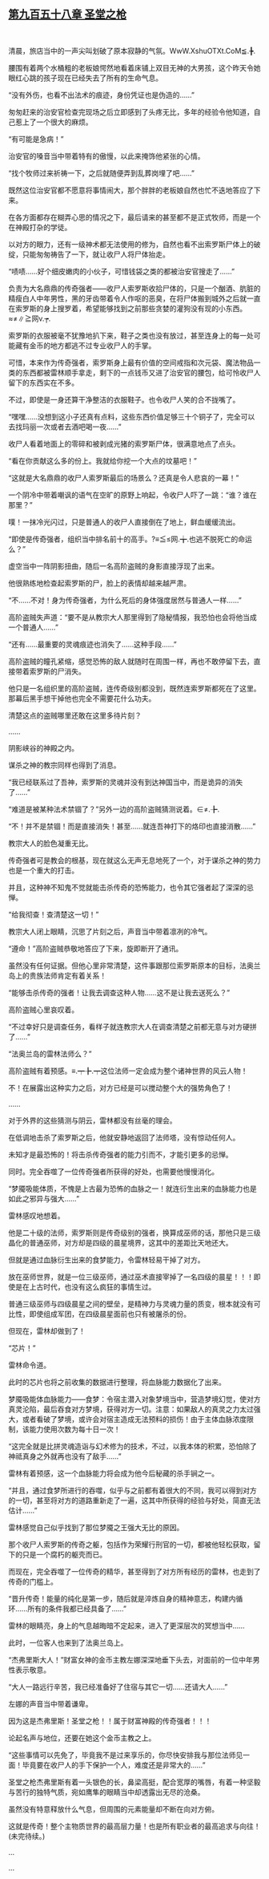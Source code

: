 ## [第九百五十八章 圣堂之枪](https://www.xxbiquge.com/11_11222/9036123.html)
﻿

  清晨，旅店当中的一声尖叫划破了原本寂静的气氛。WwW.XshuOTXt.CoM≦.╊.

  腰围有着两个水桶粗的老板娘愕然地看着床铺上双目无神的大男孩，这个昨天令她眼红心跳的孩子现在已经失去了所有的生命气息。

  “没有外伤，也看不出法术的痕迹，身份凭证也是伪造的……”

  匆匆赶来的治安官检查完现场之后立即感到了头疼无比，多年的经验令他知道，自己惹上了一个很大的麻烦。

  “有可能是急病！”

  治安官的嗓音当中带着特有的傲慢，以此来掩饰他紧张的心情。

  “找个牧师过来祈祷一下，之后就随便弄到乱葬岗埋了吧……”

  既然这位治安官都不愿意将事情闹大，那个胖胖的老板娘自然也忙不迭地答应了下来。

  在各方面都存在糊弄心思的情况之下，最后请来的甚至都不是正式牧师，而是一个在神殿打杂的学徒。

  以对方的眼力，还有一级神术都无法使用的修为，自然也看不出索罗斯尸体上的破绽，只能匆匆祷告了一下，就让收尸人将尸体抬走。

  “啧啧……好个细皮嫩肉的小伙子，可惜钱袋之类的都被治安官搜走了……”

  负责为大名鼎鼎的传奇强者——收尸人索罗斯收拾尸体的，只是一个酗酒、肮脏的精瘦白人中年男性，黑的牙齿带着令人作呕的恶臭，在将尸体搬到城外之后就一直在索罗斯的身上搜罗着，希望能够找到之前那些贪婪的灌狗没有现的小东西。≈≠∥≧网v.┮.

  索罗斯的衣服被毫不犹豫地扒下来，鞋子之类也没有放过，甚至连身上的每一处可能藏有金币的地方都逃不过专业收尸人的手掌。

  可惜，本来作为传奇强者，索罗斯身上最有价值的空间戒指和次元袋、魔法物品一类的东西都被雷林顺手拿走，剩下的一点钱币又进了治安官的腰包，给可怜收尸人留下的东西实在不多。

  不过，即使是一身还算干净整洁的衣服鞋子。也令收尸人笑的合不拢嘴了。

  “嘿嘿……没想到这小子还真有点料，这些东西价值足够三十个铜子了，完全可以去找玛丽一次或者去酒吧喝一夜……”

  收尸人看着地面上的零碎和被剥成光猪的索罗斯尸体，很满意地点了点头。

  “看在你贡献这么多的份上。我就给你挖一个大点的坟墓吧！”

  “这就是大名鼎鼎的收尸人索罗斯最后的场景么？还真是令人悲哀的一幕！”

  一个阴冷中带着嘲讽的语气在空旷的原野上响起，令收尸人吓了一跳：“谁？谁在那里？”

  噗！一抹冷光闪过，只是普通人的收尸人直接倒在了地上，鲜血缓缓流出。

  “即使是传奇强者，组织当中排名前十的高手。?≡≦≤网.╈.也逃不脱死亡的命运么？”

  虚空当中一阵阴影扭曲，随后一名高阶盗贼的身影直接浮现了出来。

  他很熟练地检查起索罗斯的尸，脸上的表情却越来越严肃。

  “不……不对！身为传奇强者，为什么死后的身体强度居然与普通人一样……”

  高阶盗贼失声道：“要不是从教宗大人那里得到了隐秘情报，我恐怕也会将他当成一个普通人……”

  “还有……最重要的灵魂痕迹也消失了……这种手段……”

  高阶盗贼的瞳孔紧缩，感觉恐怖的敌人就随时在周围一样，再也不敢停留下去，直接带着索罗斯的尸消失。

  他只是一名组织里的高阶盗贼，连传奇级别都没到，既然连索罗斯都死在了这里。那幕后黑手想干掉他也完全不需要花什么功夫。

  清楚这点的盗贼哪里还敢在这里多待片刻？

  ……

  阴影峡谷的神殿之内。

  谋杀之神的教宗同样也得到了消息。

  “我已经联系过了吾神，索罗斯的灵魂并没有到达神国当中，而是诡异的消失了……”

  “难道是被某种法术禁锢了？”另外一边的高阶盗贼猜测说着。∈≠.╊.

  “不！并不是禁锢！而是直接消失！甚至……就连吾神打下的烙印也直接消散……”

  教宗大人的脸色凝重无比。

  传奇强者可是教会的根基，现在就这么无声无息地死了一个，对于谋杀之神的势力也是一个重大的打击。

  并且，这种神不知鬼不觉就能击杀传奇的恐怖能力，也令其它强者起了深深的忌惮。

  “给我彻查！查清楚这一切！”

  教宗大人闭上眼睛，沉思了片刻之后，声音当中带着凛冽的冷气。

  “遵命！”高阶盗贼恭敬地答应了下来，旋即断开了通讯。

  虽然没有任何证据。但他心里非常清楚，这件事跟那位索罗斯原本的目标，法奥兰岛上的贵族法师肯定有着关系！

  “能够击杀传奇的强者！让我去调查这种人物……这不是让我去送死么？”

  高阶盗贼心里哀叹着。

  “不过幸好只是调查任务，看样子就连教宗大人在调查清楚之前都无意与对方硬拼了……”

  “法奥兰岛的雷林法师么？”

  高阶盗贼有着预感。≡.┯╊.┯这位法师一定会成为整个诸神世界的风云人物！

  不！在展露出这种实力之后，对方已经是可以搅动整个大的强势角色了！

  ……

  对于外界的这些猜测与阴云，雷林都没有丝毫的理会。

  在低调地击杀了索罗斯之后，他就安静地返回了法师塔，没有惊动任何人。

  未知才是最恐怖的！将击杀传奇强者的能力引而不，才能引更多的忌惮。

  同时。完全吞噬了一位传奇强者所获得的好处，也需要他慢慢消化。

  “梦魇吸能体质，不愧是上古最为恐怖的血脉之一！就连衍生出来的血脉能力也是如此之邪异与强大……”

  雷林感叹地想着。

  他是二十级的法师，索罗斯则是传奇级别的强者，换算成巫师的话，那他只是三级晶化的普通巫师，对方却是四级的晨星境界，这其中的差距比天地还大。

  但就是通过血脉衍生出来的食梦能力，令雷林轻易干掉了对方。

  放在巫师世界，就是一位三级巫师，通过巫术直接宰掉了一名四级的晨星！！！即使是在上古时代，也没有这么疯狂的事情生过。

  普通三级巫师与四级晨星之间的壁垒，是精神力与灵魂力量的质变，根本就没有可比性，即使组成军团，在四级晨星面前也只有被屠杀的份。

  但现在，雷林却做到了！

  “芯片！”

  雷林命令道。

  此时的芯片也将之前收集的数据进行整理，将血脉能力数据化了出来。

  梦魇吸能体血脉能力——食梦：令宿主潜入对象梦境当中，营造梦境幻觉，使对方真灵沦陷，最后吞食对方梦境，获得对方一切。注意：如果敌人的真灵之力太过强大，或者看破了梦境，或许会对宿主造成无法预料的损伤！由于主体血脉浓度限制，该能力使用次数为每十日一次！

  “这完全就是比拼灵魂造诣与幻术修为的技术，不过，以我本体的积累，恐怕除了神祗真身之外就再也没有了敌手……”

  雷林有着预感，这一个血脉能力将会成为他今后秘藏的杀手锏之一。

  “并且，通过食梦所进行的吞噬，似乎与之前都有着很大的不同，我可以得到对方的一切，甚至将对方的道路重新走了一遍，这其中所获得的经验与好处，简直无法估计……”

  雷林感觉自己似乎找到了那位梦魇之王强大无比的原因。

  那个收尸人索罗斯的传奇之躯，包括作为荣耀行刑官的一切，都被他轻松获取，留下的只是一个腐朽的躯壳而已。

  而现在，完全吞噬了一位传奇的精华，甚至得到了对方所有经历的雷林，也走到了传奇的门槛上。

  “晋升传奇！能量的纯化是第一步，随后就是淬炼自身的精神意志，构建内循环……所有的条件我都已经具备了……”

  雷林的眼睛亮，身上的气息越晦暗不定起来，进入了更深层次的冥想当中……

  此时，一位客人也来到了法奥兰岛上。

  “杰弗里斯大人！”财富女神的金币主教左娜深深地垂下头去，对面前的一位中年男性表示敬意。

  “大人一路远行辛苦，我已经准备好了住宿与其它一切……还请大人……”

  左娜的声音当中带着谦卑。

  因为这是杰弗里斯！圣堂之枪！！属于财富神殿的传奇强者！！！

  论起名声与地位，还要在她这个金币主教之上。

  “这些事情可以先免了，毕竟我不是过来享乐的，你尽快安排我与那位法师见一面！毕竟要在收尸人的手下保护一个人，难度还是非常大的……”

  圣堂之枪杰弗里斯有着一头银色的长，鼻梁高挺，配合宽厚的嘴唇，有着一种坚毅与苦行的独特气质，宛如鹰隼的眼睛当中却透露出无尽的沧桑。

  虽然没有特意释放什么气息，但周围的元素能量却不断在向对方俯。

  这就是传奇！整个主物质世界的最高层力量！也是所有职业者的最高追求与向往！(未完待续。)

  ...

  ...
